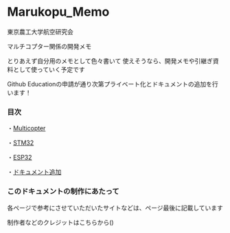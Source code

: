 # Marukopu_Memo

東京農工大学航空研究会

マルチコプター関係の開発メモ

とりあえず自分用のメモとして色々書いて
使えそうなら、開発メモや引継ぎ資料として使っていく予定です

Github Educationの申請が通り次第プライベート化とドキュメントの追加を行います！

### 目次

・[Multicopter](documents/Multicopter/index.md)

・[STM32](documents/STM32/index.md)

・[ESP32](documents/ESP32/index.md)

・[ドキュメント追加](documents/manege/add_documents)

### このドキュメントの制作にあたって

各ページで参考にさせていただいたサイトなどは、ページ最後に記載しています

制作者などのクレジットはこちらから()
